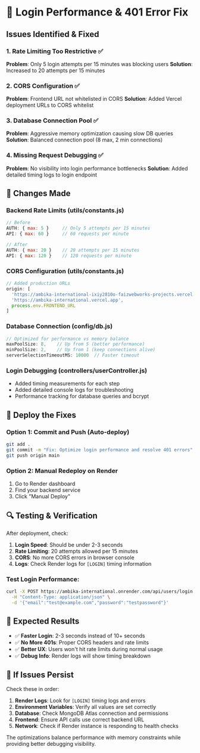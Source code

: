 # 🚨 Login Performance & 401 Error Fix

## Issues Identified & Fixed

### 1. **Rate Limiting Too Restrictive** ✅
**Problem**: Only 5 login attempts per 15 minutes was blocking users
**Solution**: Increased to 20 attempts per 15 minutes

### 2. **CORS Configuration** ✅  
**Problem**: Frontend URL not whitelisted in CORS
**Solution**: Added Vercel deployment URLs to CORS whitelist

### 3. **Database Connection Pool** ✅
**Problem**: Aggressive memory optimization causing slow DB queries
**Solution**: Balanced connection pool (8 max, 2 min connections)

### 4. **Missing Request Debugging** ✅
**Problem**: No visibility into login performance bottlenecks
**Solution**: Added detailed timing logs to login endpoint

## 🔧 Changes Made

### Backend Rate Limits (utils/constants.js)
```javascript
// Before
AUTH: { max: 5 }     // Only 5 attempts per 15 minutes
API: { max: 60 }     // 60 requests per minute

// After  
AUTH: { max: 20 }    // 20 attempts per 15 minutes
API: { max: 120 }    // 120 requests per minute
```

### CORS Configuration (utils/constants.js)
```javascript
// Added production URLs
origin: [
  'https://ambika-international-ixiy2810o-faizwebworks-projects.vercel.app',
  'https://ambika-international.vercel.app',
  process.env.FRONTEND_URL
]
```

### Database Connection (config/db.js)
```javascript
// Optimized for performance vs memory balance
maxPoolSize: 8,    // Up from 5 (better performance)
minPoolSize: 2,    // Up from 1 (keep connections alive)
serverSelectionTimeoutMS: 10000  // Faster timeout
```

### Login Debugging (controllers/userController.js)
- Added timing measurements for each step
- Added detailed console logs for troubleshooting
- Performance tracking for database queries and bcrypt

## 🚀 Deploy the Fixes

### Option 1: Commit and Push (Auto-deploy)
```bash
git add .
git commit -m "Fix: Optimize login performance and resolve 401 errors"
git push origin main
```

### Option 2: Manual Redeploy on Render
1. Go to Render dashboard
2. Find your backend service  
3. Click "Manual Deploy"

## 🔍 Testing & Verification

After deployment, check:

1. **Login Speed**: Should be under 2-3 seconds
2. **Rate Limiting**: 20 attempts allowed per 15 minutes
3. **CORS**: No more CORS errors in browser console
4. **Logs**: Check Render logs for `[LOGIN]` timing information

### Test Login Performance:
```bash
curl -X POST https://ambika-international.onrender.com/api/users/login \
  -H "Content-Type: application/json" \
  -d '{"email":"test@example.com","password":"testpassword"}'
```

## 🎯 Expected Results

- ✅ **Faster Login**: 2-3 seconds instead of 10+ seconds
- ✅ **No More 401s**: Proper CORS headers and rate limits
- ✅ **Better UX**: Users won't hit rate limits during normal usage
- ✅ **Debug Info**: Render logs will show timing breakdown

## 🚨 If Issues Persist

Check these in order:

1. **Render Logs**: Look for `[LOGIN]` timing logs and errors
2. **Environment Variables**: Verify all values are set correctly
3. **Database**: Check MongoDB Atlas connection and permissions
4. **Frontend**: Ensure API calls use correct backend URL
5. **Network**: Check if Render instance is responding to health checks

The optimizations balance performance with memory constraints while providing better debugging visibility.